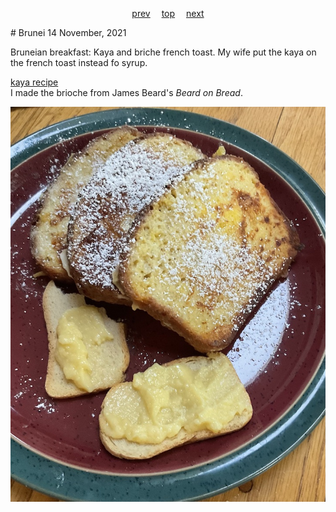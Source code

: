 <span><p align=center>
[prev](brazil.md)&emsp;
[top](../index.md)&emsp;
[next](bulgaria.md)
</p></span>
# Brunei
14 November, 2021


Bruneian breakfast: Kaya and briche french toast. My wife put the kaya
on the french toast instead fo syrup.

[kaya recipe](https://rhubarbfool.co.uk/2012/09/28/brunei-breakfast-and-best-brioche-recipe/)<br>
I made the brioche from James Beard's _Beard on Bread_.

![french toast](images/brunei.jpeg)